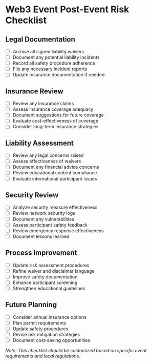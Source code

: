 # Web3 Event Post-Event Risk Checklist

## Legal Documentation
- [ ] Archive all signed liability waivers
- [ ] Document any potential liability incidents
- [ ] Record all safety procedure adherence
- [ ] File any necessary incident reports
- [ ] Update insurance documentation if needed

## Insurance Review
- [ ] Review any insurance claims
- [ ] Assess insurance coverage adequacy
- [ ] Document suggestions for future coverage
- [ ] Evaluate cost-effectiveness of coverage
- [ ] Consider long-term insurance strategies

## Liability Assessment
- [ ] Review any legal concerns raised
- [ ] Assess effectiveness of waivers
- [ ] Document any financial advice concerns
- [ ] Review educational content compliance
- [ ] Evaluate international participant issues

## Security Review
- [ ] Analyze security measure effectiveness
- [ ] Review network security logs
- [ ] Document any vulnerabilities
- [ ] Assess participant safety feedback
- [ ] Review emergency response effectiveness
- [ ] Document lessons learned
## Process Improvement
- [ ] Update risk assessment procedures
- [ ] Refine waiver and disclaimer language
- [ ] Improve safety documentation
- [ ] Enhance participant screening
- [ ] Strengthen educational guidelines

## Future Planning
- [ ] Consider annual insurance options
- [ ] Plan permit requirements
- [ ] Update safety procedures
- [ ] Revise risk mitigation strategies
- [ ] Document cost-saving opportunities

*Note: This checklist should be customized based on specific event requirements and local regulations.*
